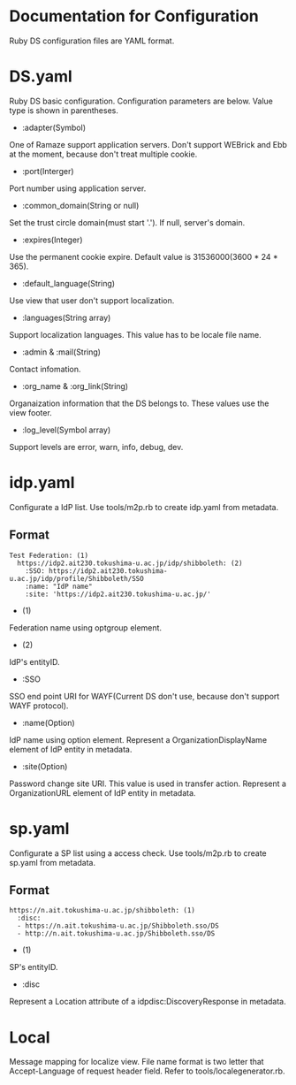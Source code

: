 # Documentation for Configuration

Ruby DS configuration files are YAML format.

# DS.yaml

Ruby DS basic configuration.
Configuration parameters are below.
Value type is shown in parentheses.

* :adapter(Symbol)

One of Ramaze support application servers.
Don't support WEBrick and Ebb at the moment, 
because don't treat multiple cookie.

* :port(Interger)

Port number using application server.

* :common_domain(String or null)

Set the trust circle domain(must start '.').
If null, server's domain.

* :expires(Integer)

Use the permanent cookie expire.
Default value is 31536000(3600 * 24 * 365).

* :default_language(String)

Use view that user don't support localization.

* :languages(String array)

Support localization languages.
This value has to be locale file name.

* :admin & :mail(String)

Contact infomation.

* :org_name & :org_link(String)

Organaization information that the DS belongs to.
These values use the view footer.

* :log_level(Symbol array)

Support levels are error, warn, info, debug, dev.

# idp.yaml

Configurate a IdP list.
Use tools/m2p.rb to create idp.yaml from metadata.

## Format

    Test Federation: (1)
      https://idp2.ait230.tokushima-u.ac.jp/idp/shibboleth: (2)
        :SSO: https://idp2.ait230.tokushima-u.ac.jp/idp/profile/Shibboleth/SSO
        :name: "IdP name"
        :site: 'https://idp2.ait230.tokushima-u.ac.jp/'

* (1)

Federation name using optgroup element.

* (2)

IdP's entityID.

* :SSO

SSO end point URI for WAYF(Current DS don't use, because don't support WAYF protocol).

* :name(Option)

IdP name using option element.
Represent a OrganizationDisplayName element of IdP entity in metadata.

* :site(Option)

Password change site URI.
This value is used in transfer action.
Represent a OrganizationURL element of IdP entity in metadata.

# sp.yaml

Configurate a SP list using a access check.
Use tools/m2p.rb to create sp.yaml from metadata.

## Format

    https://n.ait.tokushima-u.ac.jp/shibboleth: (1)
      :disc:
      - https://n.ait.tokushima-u.ac.jp/Shibboleth.sso/DS
      - http://n.ait.tokushima-u.ac.jp/Shibboleth.sso/DS

* (1)

SP's entityID.

* :disc

Represent a Location attribute of a idpdisc:DiscoveryResponse in metadata.

# Local

Message mapping for localize view.
File name format is two letter that Accept-Language of request header field.
Refer to tools/localegenerator.rb.
